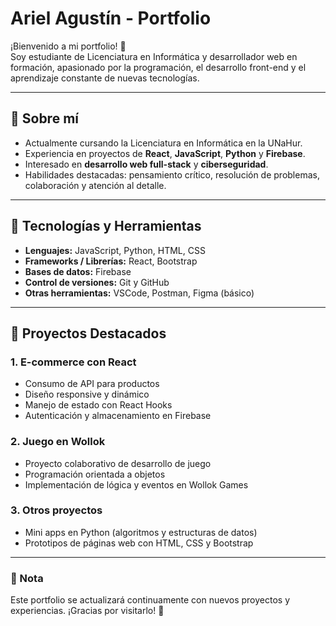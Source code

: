 # Ariel Agustín - Portfolio

¡Bienvenido a mi portfolio! 👋  
Soy estudiante de Licenciatura en Informática y desarrollador web en formación, apasionado por la programación, el desarrollo front-end y el aprendizaje constante de nuevas tecnologías.

---

## 🔹 Sobre mí
- Actualmente cursando la Licenciatura en Informática en la UNaHur.  
- Experiencia en proyectos de **React**, **JavaScript**, **Python** y **Firebase**.  
- Interesado en **desarrollo web full-stack** y **ciberseguridad**.  
- Habilidades destacadas: pensamiento crítico, resolución de problemas, colaboración y atención al detalle.  

---

## 🔹 Tecnologías y Herramientas
- **Lenguajes:** JavaScript, Python, HTML, CSS  
- **Frameworks / Librerías:** React, Bootstrap  
- **Bases de datos:** Firebase  
- **Control de versiones:** Git y GitHub  
- **Otras herramientas:** VSCode, Postman, Figma (básico)

---

## 🔹 Proyectos Destacados
### 1. E-commerce con React
- Consumo de API para productos  
- Diseño responsive y dinámico  
- Manejo de estado con React Hooks  
- Autenticación y almacenamiento en Firebase  

### 2. Juego en Wollok
- Proyecto colaborativo de desarrollo de juego  
- Programación orientada a objetos  
- Implementación de lógica y eventos en Wollok Games  

### 3. Otros proyectos
- Mini apps en Python (algoritmos y estructuras de datos)  
- Prototipos de páginas web con HTML, CSS y Bootstrap  

---


### 🔹 Nota
Este portfolio se actualizará continuamente con nuevos proyectos y experiencias. ¡Gracias por visitarlo! 🚀
